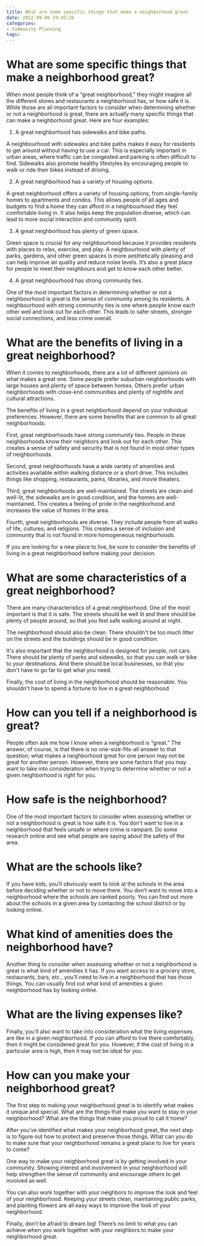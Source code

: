 ```yaml
---
title: What are some specific things that make a neighborhood great
date: 2022-09-06 19:45:26
categories:
- Community Planning
tags:
---
```



#  What are some specific things that make a neighborhood great?

When most people think of a “great neighborhood,” they might imagine all the different stores and restaurants a neighborhood has, or how safe it is. While those are all important factors to consider when determining whether or not a neighborhood is great, there are actually many specific things that can make a neighborhood great. Here are four examples:

1) A great neighborhood has sidewalks and bike paths.

A neighbourhood with sidewalks and bike paths makes it easy for residents to get around without having to use a car. This is especially important in urban areas, where traffic can be congested and parking is often difficult to find. Sidewalks also promote healthy lifestyles by encouraging people to walk or ride their bikes instead of driving.

2) A great neighborhood has a variety of housing options.

A great neighborhood offers a variety of housing options, from single-family homes to apartments and condos. This allows people of all ages and budgets to find a home they can afford in a neighbourhood they feel comfortable living in. It also helps keep the population diverse, which can lead to more social interaction and community spirit.

3) A great neighborhood has plenty of green space.

Green space is crucial for any neighbourhood because it provides residents with places to relax, exercise, and play. A neighbourhood with plenty of parks, gardens, and other green spaces is more aesthetically pleasing and can help improve air quality and reduce noise levels. It’s also a great place for people to meet their neighbours and get to know each other better.

4) A great neighbourhood has strong community ties.

One of the most important factors in determining whether or not a neighbourhood is great is the sense of community among its residents. A neighbourhood with strong community ties is one where people know each other well and look out for each other. This leads to safer streets, stronger social connections, and less crime overall.

#  What are the benefits of living in a great neighborhood?

When it comes to neighborhoods, there are a lot of different opinions on what makes a great one. Some people prefer suburban neighborhoods with large houses and plenty of space between homes. Others prefer urban neighborhoods with close-knit communities and plenty of nightlife and cultural attractions.

The benefits of living in a great neighborhood depend on your individual preferences. However, there are some benefits that are common to all great neighborhoods.

First, great neighborhoods have strong community ties. People in these neighborhoods know their neighbors and look out for each other. This creates a sense of safety and security that is not found in most other types of neighborhoods.

Second, great neighborhoods have a wide variety of amenities and activities available within walking distance or a short drive. This includes things like shopping, restaurants, parks, libraries, and movie theaters.

Third, great neighborhoods are well-maintained. The streets are clean and well-lit, the sidewalks are in good condition, and the homes are well-maintained. This creates a feeling of pride in the neighborhood and increases the value of homes in the area.

Fourth, great neighborhoods are diverse. They include people from all walks of life, cultures, and religions. This creates a sense of inclusion and community that is not found in more homogeneous neighborhoods.

If you are looking for a new place to live, be sure to consider the benefits of living in a great neighborhood before making your decision.

#  What are some characteristics of a great neighborhood?

There are many characteristics of a great neighborhood. One of the most important is that it is safe. The streets should be well lit and there should be plenty of people around, so that you feel safe walking around at night.

The neighborhood should also be clean. There shouldn't be too much litter on the streets and the buildings should be in good condition.

It's also important that the neighborhood is designed for people, not cars. There should be plenty of parks and sidewalks, so that you can walk or bike to your destinations. And there should be local businesses, so that you don't have to go far to get what you need.

Finally, the cost of living in the neighborhood should be reasonable. You shouldn't have to spend a fortune to live in a great neighborhood.

#  How can you tell if a neighborhood is great?

People often ask me how I know when a neighborhood is “great.” The answer, of course, is that there is no one-size-fits-all answer to that question; what makes a neighborhood great for one person may not be great for another person. However, there are some factors that you may want to take into consideration when trying to determine whether or not a given neighborhood is right for you.

# How safe is the neighborhood?

One of the most important factors to consider when assessing whether or not a neighborhood is great is how safe it is. You don’t want to live in a neighborhood that feels unsafe or where crime is rampant. Do some research online and see what people are saying about the safety of the area.

# What are the schools like?

If you have kids, you’ll obviously want to look at the schools in the area before deciding whether or not to move there. You don’t want to move into a neighborhood where the schools are ranked poorly. You can find out more about the schools in a given area by contacting the school district or by looking online.

# What kind of amenities does the neighborhood have?

Another thing to consider when assessing whether or not a neighborhood is great is what kind of amenities it has. If you want access to a grocery store, restaurants, bars, etc., you’ll need to live in a neighborhood that has those things. You can usually find out what kind of amenities a given neighborhood has by looking online.

# What are the living expenses like?

 Finally, you’ll also want to take into consideration what the living expenses are like in a given neighborhood. If you can afford to live there comfortably, then it might be considered great for you. However, if the cost of living in a particular area is high, then it may not be ideal for you.

#  How can you make your neighborhood great?

The first step to making your neighborhood great is to identify what makes it unique and special. What are the things that make you want to stay in your neighborhood? What are the things that make you proud to call it home?

After you’ve identified what makes your neighborhood great, the next step is to figure out how to protect and preserve those things. What can you do to make sure that your neighborhood remains a great place to live for years to come?

One way to make your neighborhood great is by getting involved in your community. Showing interest and involvement in your neighborhood will help strengthen the sense of community and encourage others to get involved as well.

You can also work together with your neighbors to improve the look and feel of your neighborhood. Keeping your streets clean, maintaining public parks, and planting flowers are all easy ways to improve the look of your neighborhood.

Finally, don’t be afraid to dream big! There’s no limit to what you can achieve when you work together with your neighbors to make your neighborhood great.